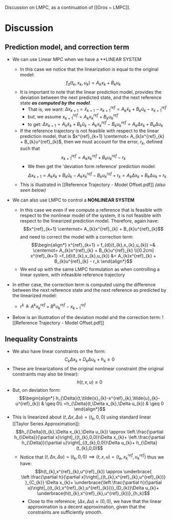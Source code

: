Discussion on LMPC, as a continuation of [[Gros ~ LMPC]].

# Discussion

## Prediction model, and correction term
- We can use Linear MPC when we have a **LINEAR SYSTEM 
	- In this case we notice that the linearization is equal to the original model:$$f_{d}(t_{k},x_{k},u_{k}) = A_{k}x_{k}+ B_{k}u_{k}$$
	- It is important to note that the linear prediction model, provides the deviation between the next predicted state, and the next reference state ***as computed by the model***.
		- That is, we want: $\Delta x_{k+1} = \tilde{x}_{k+1} - x^{ref}_{k+1} = A_{k}\tilde{x}_{k}+B_{k}\tilde{u}_{k} - x^{ref}_{k+1}$
		- but, we assume $x^{ref}_{k+1} = A_{k}x^{ref}_{k} + B_{k}u^{ref}_{k}$
		- to get: $\Delta x_{k+1} = A_{k}\tilde{x}_{k}+B_{k}\tilde{u}_{k} - A_{k}x^{ref}_{k} - B_{k}u^{ref}_{k} = A_{k}\Delta x_{k}+ B_{k}\Delta u_{k}$
	- If the reference trajectory is not feasible with respect to the linear prediction model, that is $x^{ref}_{k+1} \centernot= A_{k}x^{ref}_{k} + B_{k}u^{ref}_{k}$, then we must account for the error, $r_k$, defined such that $$x^{ref}_{k+1} = A_{k}x^{ref}_{k} + B_{k}u^{ref}_{k} - r_k$$
		- We then get the 'deviation form reference' prediction model: $$\Delta x_{k+1} = A_{k}\tilde{x}_{k}+B_{k}\tilde{u}_{k} - A_{k}x^{ref}_{k} - B_{k}u^{ref}_{k} + r_{k} = A_{k}\Delta x_{k}+ B_{k}\Delta u_{k} + r_{k}$$
	- This is illustrated in [[Reference Trajectory - Model Offset.pdf]] *(also seen below)*

- We can also use LMPC to control a **NONLINEAR SYSTEM**
	- In this case we even if we compute a reference that is feasible with respect to the nonlinear model of the system, it is not feasible with respect to the linearized prediction model. Therefore, again have: $$x^{ref}_{k+1} \centernot= A_{k}x^{ref}_{k} + B_{k}u^{ref}_{k}$$ and need to correct the model with a correction term: $$\begin{align*}
x^{ref}_{k+1} = f_{d}(t_{k},x_{k},u_{k}) ~& \centernot= A_{k}x^{ref}_{k} + B_{k}u^{ref}_{k} \\[0.2cm]
x^{ref}_{k+1} =f_{d}(t_{k},x_{k},u_{k}) &= A_{k}x^{ref}_{k} + B_{k}u^{ref}_{k} - r_k
\end{align*}$$
	- We end up with the same LMPC formulation as when controlling a linear system, with infeasible reference trajectory

- In either case, the correction term is computed using the difference between the next reference state and the next reference as predicted by the linearized model:
	- $r^{k} \triangleq A^{k} x^{ref}_{k} + B^{k} u^{ref}_{k} - x^{ref}_{k+1}$

- Below is an illustration of the deviation model and the correction term:
![[Reference Trajectory - Model Offset.pdf]]



## Inequality Constraints
- We also have linear constraints on the form: $$C_{k}\Delta x_{k} + D_{k}\Delta u_{k} + h_{k} \geq 0$$
- These are linearizations of the original nonlinear constraint (the original constraints may also be linear): $$h(t,x,u) \geq 0 $$
- But, on deviation form:$$\begin{align*}
h_{\Delta}(t,\tilde{x}_{k}-x^{ref}_{k},\tilde{u}_{k}-u^{ref}_{k}) & \geq 0\\
=h_{\Delta}(t,\Delta x_{k},\Delta u_{k}) & \geq 0
\end{align*}$$
- This is linearized about $(t,\Delta x,\Delta u) = (t_k,0,0)$ using standard linear [[Taylor Series Approximation]]:$$h_{\Delta}(t_{k},\Delta x_{k},\Delta u_{k}) \approx \left.\frac{\partial h_{\Delta}}{\partial x}\right|_{(t_{k},0,0)}\Delta x_{k}+ \left.\frac{\partial h_{\Delta}}{\partial u}\right|_{(t_{k},0,0)}\Delta u_{k}+ h_{\Delta}(t_{k},0,0)$$
	- Notice that $(t,\Delta x,\Delta u) = (t_{k},0,0)\implies (t,x,u) = (t_{k},x^{ref}_{k},u^{ref}_{k})$
	  thus we have: $$h(t_{k},x^{ref}_{k},u^{ref}_{k}) \approx \underbrace{  \left.\frac{\partial h}{\partial x}\right|_{(t_{k},x^{ref}_{k},u^{ref}_{k})}  }_{C_{k}} \Delta x_{k}+ \underbrace{\left.\frac{\partial h}{\partial u}\right|_{(t_{k},x^{ref}_{k},u^{ref}_{k})}}_{D_{k}}\Delta u_{k}+ \underbrace{h(t_{k},x^{ref}_{k},u^{ref}_{k})}_{h_k}$$
	  - Close to the reference; $(\Delta x,\Delta u) \approx (0,0)$, we have that the linear approximation is a decent approximation, given that the constraints are sufficiently smooth.

